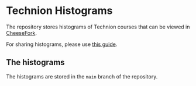 # Technion Histograms

The repository stores histograms of Technion courses that can be viewed in [CheeseFork](https://cheesefork.cf/).

For sharing histograms, please use [this guide](https://cheesefork.cf/share-histograms.html).

## The histograms

The histograms are stored in the `main` branch of the repository.

